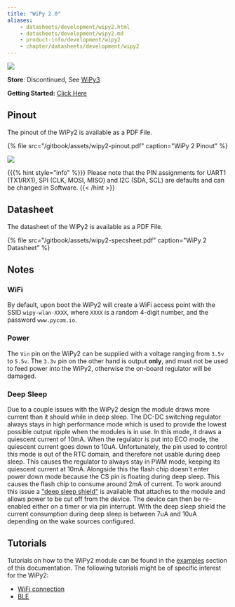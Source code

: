 ```yaml
---
title: "WiPy 2.0"
aliases:
    - datasheets/development/wipy2.html
    - datasheets/development/wipy2.md
    - product-info/development/wipy2
    - chapter/datasheets/development/wipy2
---
```

![](/gitbook/assets/wipy2-1.png)

**Store**: Discontinued, See [WiPy3](wipy3)

**Getting Started:** [Click Here](/../gettingstarted/connection/wipy)

## Pinout

The pinout of the WiPy2 is available as a PDF File.

{% file src="/gitbook/assets/wipy2-pinout.pdf" caption="WiPy 2 Pinout" %}

![](/gitbook/assets/wipy2-pinout.png)

{{{% hint style="info" %}}}
Please note that the PIN assignments for UART1 (TX1/RX1), SPI (CLK, MOSI, MISO) and I2C (SDA, SCL) are defaults and can be changed in Software.
{{< /hint >}}

## Datasheet

The datasheet of the WiPy2 is available as a PDF File.

{% file src="/gitbook/assets/wipy2-specsheet.pdf" caption="WiPy 2 Datasheet" %}

## Notes

### WiFi

By default, upon boot the WiPy2 will create a WiFi access point with the SSID `wipy-wlan-XXXX`, where `XXXX` is a random 4-digit number, and the password `www.pycom.io`.

### Power

The `Vin` pin on the WiPy2 can be supplied with a voltage ranging from `3.5v` to `5.5v`. The `3.3v` pin on the other hand is output **only**, and must not be used to feed power into the WiPy2, otherwise the on-board regulator will be damaged.

### Deep Sleep

Due to a couple issues with the WiPy2 design the module draws more current than it should while in deep sleep. The DC-DC switching regulator always stays in high performance mode which is used to provide the lowest possible output ripple when the modules is in use. In this mode, it draws a quiescent current of 10mA. When the regulator is put into ECO mode, the quiescent current goes down to 10uA. Unfortunately, the pin used to control this mode is out of the RTC domain, and therefore not usable during deep sleep. This causes the regulator to always stay in PWM mode, keeping its quiescent current at 10mA. Alongside this the flash chip doesn't enter power down mode because the CS pin is floating during deep sleep. This causes the flash chip to consume around 2mA of current. To work around this issue a ["deep sleep shield"](/boards/deepsleep/) is available that attaches to the module and allows power to be cut off from the device. The device can then be re-enabled either on a timer or via pin interrupt. With the deep sleep shield the current consumption during deep sleep is between 7uA and 10uA depending on the wake sources configured.

## Tutorials

Tutorials on how to the WiPy2 module can be found in the [examples](/../tutorials/introduction) section of this documentation. The following tutorials might be of specific interest for the WiPy2:

* [WiFi connection](/../tutorials/all/wlan)
* [BLE](/../tutorials/all/ble)

